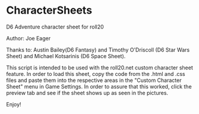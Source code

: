 # CharacterSheets

D6 Adventure character sheet for roll20

Author: Joe Eager 

Thanks to: Austin Bailey(D6 Fantasy) and Timothy O'Driscoll (D6 Star Wars Sheet) and Michael Kotsarinis (D6 Space Sheet).

This script is intended to be used with the roll20.net custom character sheet feature. In order to load this sheet,
copy the code from the .html and .css files and paste them into the respective areas in the "Custom Character Sheet" menu in Game Settings.  In order to assure that this worked, click the preview tab and see if the sheet shows up as seen in the pictures. 

Enjoy!

